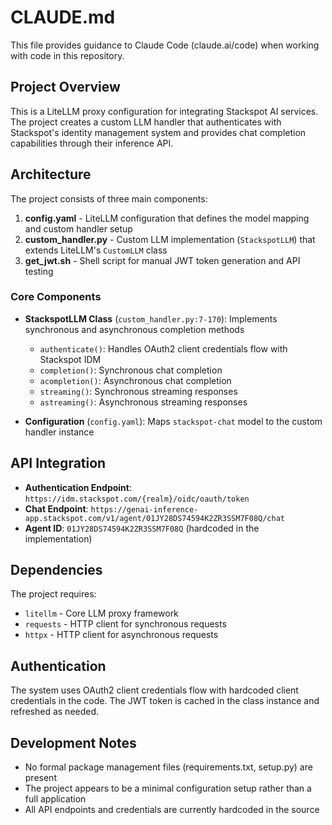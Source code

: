 # CLAUDE.md

This file provides guidance to Claude Code (claude.ai/code) when working with code in this repository.

## Project Overview

This is a LiteLLM proxy configuration for integrating Stackspot AI services. The project creates a custom LLM handler that authenticates with Stackspot's identity management system and provides chat completion capabilities through their inference API.

## Architecture

The project consists of three main components:

1. **config.yaml** - LiteLLM configuration that defines the model mapping and custom handler setup
2. **custom_handler.py** - Custom LLM implementation (`StackspotLLM`) that extends LiteLLM's `CustomLLM` class
3. **get_jwt.sh** - Shell script for manual JWT token generation and API testing

### Core Components

- **StackspotLLM Class** (`custom_handler.py:7-170`): Implements synchronous and asynchronous completion methods
  - `authenticate()`: Handles OAuth2 client credentials flow with Stackspot IDM
  - `completion()`: Synchronous chat completion
  - `acompletion()`: Asynchronous chat completion  
  - `streaming()`: Synchronous streaming responses
  - `astreaming()`: Asynchronous streaming responses

- **Configuration** (`config.yaml`): Maps `stackspot-chat` model to the custom handler instance

## API Integration

- **Authentication Endpoint**: `https://idm.stackspot.com/{realm}/oidc/oauth/token`
- **Chat Endpoint**: `https://genai-inference-app.stackspot.com/v1/agent/01JY28DS74594K2ZR3SSM7F08Q/chat`
- **Agent ID**: `01JY28DS74594K2ZR3SSM7F08Q` (hardcoded in the implementation)

## Dependencies

The project requires:
- `litellm` - Core LLM proxy framework
- `requests` - HTTP client for synchronous requests  
- `httpx` - HTTP client for asynchronous requests

## Authentication

The system uses OAuth2 client credentials flow with hardcoded client credentials in the code. The JWT token is cached in the class instance and refreshed as needed.

## Development Notes

- No formal package management files (requirements.txt, setup.py) are present
- The project appears to be a minimal configuration setup rather than a full application
- All API endpoints and credentials are currently hardcoded in the source